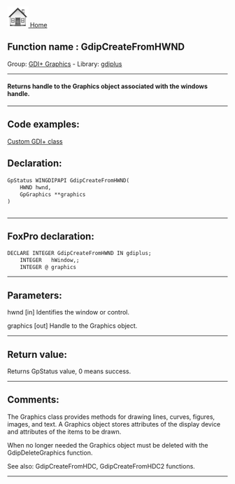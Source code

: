 [<img src="../../images/home.png"> Home ](https://github.com/VFPX/Win32API)  

## Function name : GdipCreateFromHWND
Group: [GDI+ Graphics](../../functions_group.md#GDIplus_Graphics)  -  Library: [gdiplus](../../../libraries.md#gdiplus)  
***  


#### Returns handle to the Graphics object associated with the windows handle.
***  


## Code examples:
[Custom GDI+ class](../../samples/sample_450.md)  

## Declaration:
```foxpro  
GpStatus WINGDIPAPI GdipCreateFromHWND(
    HWND hwnd,
    GpGraphics **graphics
)
  
```  
***  


## FoxPro declaration:
```foxpro  
DECLARE INTEGER GdipCreateFromHWND IN gdiplus;
	INTEGER   hWindow,;
	INTEGER @ graphics  
```  
***  


## Parameters:
hwnd
[in] Identifies the window or control.

graphics
[out] Handle to the Graphics object.  
***  


## Return value:
Returns GpStatus value, 0 means success.  
***  


## Comments:
The Graphics class provides methods for drawing lines, curves, figures, images, and text. A Graphics object stores attributes of the display device and attributes of the items to be drawn.  
  
When no longer needed the Graphics object must be deleted with the GdipDeleteGraphics function.  
  
See also: GdipCreateFromHDC, GdipCreateFromHDC2 functions.  
  
***  


